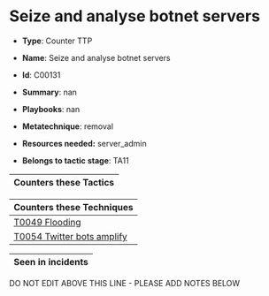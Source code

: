 # Seize and analyse botnet servers

* **Type**: Counter TTP

* **Name**: Seize and analyse botnet servers

* **Id**: C00131

* **Summary**: nan

* **Playbooks**: nan

* **Metatechnique**: removal

* **Resources needed:** server_admin

* **Belongs to tactic stage**: TA11


| Counters these Tactics |
| ---------------------- |



| Counters these Techniques |
| ------------------------- |
| [T0049 Flooding](../techniques/T0049.md) |
| [T0054 Twitter bots amplify](../techniques/T0054.md) |



| Seen in incidents |
| ----------------- |


DO NOT EDIT ABOVE THIS LINE - PLEASE ADD NOTES BELOW